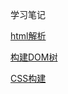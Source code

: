 学习笔记

[html解析](https://www.yuque.com/jionchen/ds949w/qun9f1)

[构建DOM树](https://www.yuque.com/jionchen/ds949w/sd220f)

[CSS构建](https://www.yuque.com/jionchen/ds949w/upkekz)